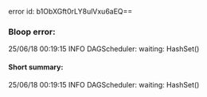 error id: b1ObXGft0rLY8ulVxu6aEQ==
### Bloop error:

25/06/18 00:19:15 INFO DAGScheduler: waiting: HashSet()
#### Short summary: 

25/06/18 00:19:15 INFO DAGScheduler: waiting: HashSet()